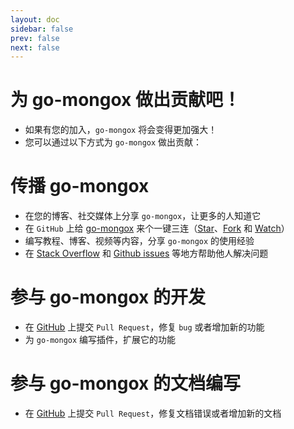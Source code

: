 ```yaml
---
layout: doc
sidebar: false
prev: false
next: false
---
```


# 为 go-mongox 做出贡献吧！

- 如果有您的加入，`go-mongox` 将会变得更加强大！
- 您可以通过以下方式为 `go-mongox` 做出贡献：

# 传播 go-mongox
- 在您的博客、社交媒体上分享 `go-mongox`，让更多的人知道它
- 在 `GitHub` 上给 [go-mongox](https://github.com/chenmingyong0423/go-mongox) 来个一键三连（[Star](https://github.com/chenmingyong0423/go-mongox/stargazers)、[Fork](https://github.com/chenmingyong0423/go-mongox/network/members) 和 [Watch](https://github.com/chenmingyong0423/go-mongox/watchers)）
- 编写教程、博客、视频等内容，分享 `go-mongox` 的使用经验
- 在 [Stack Overflow](https://stackoverflow.com/questions/tagged/go-mongox) 和 [Github issues](https://github.com/chenmingyong0423/go-mongox/issues) 等地方帮助他人解决问题

# 参与 go-mongox 的开发
- 在 [GitHub](https://github.com/chenmingyong0423/go-mongox/pulls) 上提交 `Pull Request`，修复 `bug` 或者增加新的功能
- 为 `go-mongox` 编写插件，扩展它的功能

# 参与 go-mongox 的文档编写
- 在 [GitHub](https://github.com/chenmingyong0423/go-mongox-doc/pulls) 上提交 `Pull Request`，修复文档错误或者增加新的文档

